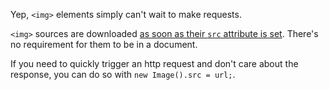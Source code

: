 Yep, `<img>` elements simply can't wait to make requests.

`<img>` sources are downloaded [as soon as their `src` attribute is set](http://www.whatwg.org/specs/web-apps/current-work/multipage/embedded-content-1.html#dfnReturnLink-0). There's no requirement for them to be in a document.

If you need to quickly trigger an http request and don't care about the response, you can do so with `new Image().src = url;`.